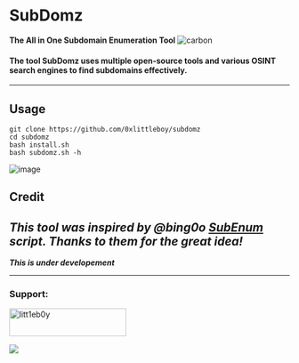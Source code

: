 # SubDomz 

**The All in One Subdomain Enumeration Tool** 
![carbon](https://user-images.githubusercontent.com/75373225/179715470-f91bcfd5-1c59-4da6-927a-a0b02eef2920.png)

#### The tool SubDomz uses multiple open-source tools and various OSINT search engines to find subdomains effectively.
-----------------------------

## Usage
```
git clone https://github.com/0xlittleboy/subdomz
cd subdomz
bash install.sh
bash subdomz.sh -h
```

![image](https://user-images.githubusercontent.com/75373225/179716552-4d7bb181-2077-4a37-8edc-66532e78e9b0.png)

## Credit
***This tool was inspired by @bing0o [SubEnum](https://github.com/bing0o/bash_scripting/blob/master/domains.sh) script. Thanks to them for the great idea!***
--------------
***This is under developement***

-------------
<h3 align="left">Support:</h3>
<p><a href="https://www.buymeacoffee.com/litt1eb0y"> <img align="left" src="https://cdn.buymeacoffee.com/buttons/v2/default-yellow.png" height="50" width="210" alt="litt1eb0y" /></a></p><br> <br>
<br><p><a href="https://www.paypal.com/paypalme/litt1eb0y"> <img align="left" src="https://www.paypalobjects.com/en_US/i/btn/btn_donateCC_LG.gif" /></a></p><br>
